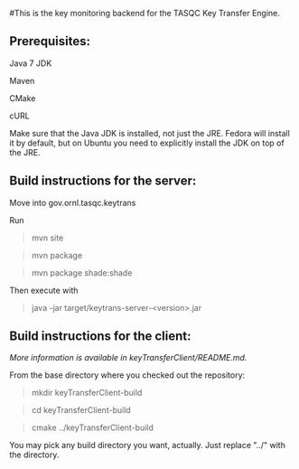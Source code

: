 #This is the key monitoring backend for the TASQC Key Transfer Engine.

## Prerequisites:
Java 7 JDK

Maven

CMake

cURL

Make sure that the Java JDK is installed, not just the JRE. Fedora will install it by default, but on Ubuntu you need to explicitly install the JDK on top of the JRE.

## Build instructions for the server:

Move into gov.ornl.tasqc.keytrans

Run 

>mvn site

>mvn package

>mvn package shade:shade

Then execute with

>java -jar target/keytrans-server-&lt;version>.jar

## Build instructions for the client:

*More information is available in keyTransferClient/README.md.*

From the base directory where you checked out the repository:

>mkdir keyTransferClient-build

>cd keyTransferClient-build

>cmake ../keyTransferClient-build

You may pick any build directory you want, actually. Just replace "../" with the directory.
